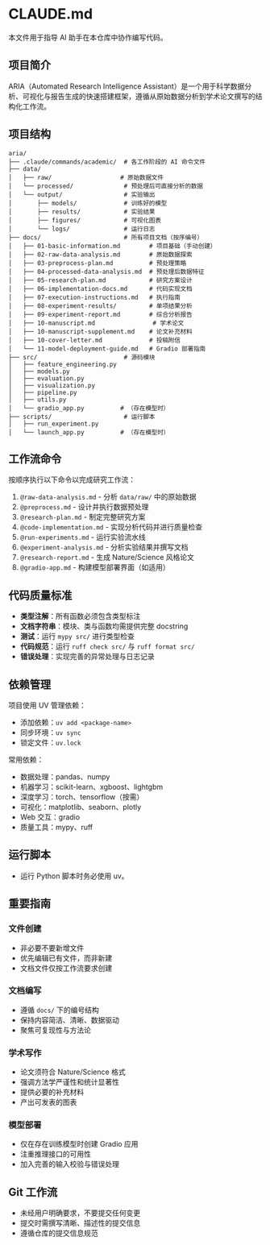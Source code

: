 # CLAUDE.md

本文件用于指导 AI 助手在本仓库中协作编写代码。

## 项目简介

ARIA（Automated Research Intelligence Assistant）是一个用于科学数据分析、可视化与报告生成的快速搭建框架，遵循从原始数据分析到学术论文撰写的结构化工作流。

## 项目结构

```
aria/
├── .claude/commands/academic/  # 各工作阶段的 AI 命令文件
├── data/
│   ├── raw/                   # 原始数据文件
│   └── processed/              # 预处理后可直接分析的数据
│   └── output/                 # 实验输出
│       ├── models/             # 训练好的模型
│       ├── results/            # 实验结果
│       ├── figures/            # 可视化图表
│       └── logs/               # 运行日志
├── docs/                       # 所有项目文档（按序编号）
│   ├── 01-basic-information.md        # 项目基础（手动创建）
│   ├── 02-raw-data-analysis.md        # 原始数据探索
│   ├── 03-preprocess-plan.md          # 预处理策略
│   ├── 04-processed-data-analysis.md  # 预处理后数据特征
│   ├── 05-research-plan.md            # 研究方案设计
│   ├── 06-implementation-docs.md      # 代码实现文档
│   ├── 07-execution-instructions.md   # 执行指南
│   ├── 08-experiment-results/         # 单项结果分析
│   ├── 09-experiment-report.md        # 综合分析报告
│   ├── 10-manuscript.md                # 学术论文
│   ├── 10-manuscript-supplement.md    # 论文补充材料
│   ├── 10-cover-letter.md             # 投稿附信
│   └── 11-model-deployment-guide.md   # Gradio 部署指南
├── src/                        # 源码模块
│   ├── feature_engineering.py
│   ├── models.py
│   ├── evaluation.py
│   ├── visualization.py
│   ├── pipeline.py
│   ├── utils.py
│   └── gradio_app.py          # （存在模型时）
├── scripts/                    # 运行脚本
│   ├── run_experiment.py
│   └── launch_app.py          # （存在模型时）
```

## 工作流命令

按顺序执行以下命令以完成研究工作流：

1. `@raw-data-analysis.md` - 分析 `data/raw/` 中的原始数据
2. `@preprocess.md` - 设计并执行数据预处理
3. `@research-plan.md` - 制定完整研究方案
4. `@code-implementation.md` - 实现分析代码并进行质量检查
5. `@run-experiments.md` - 运行实验流水线
6. `@experiment-analysis.md` - 分析实验结果并撰写文档
7. `@research-report.md` - 生成 Nature/Science 风格论文
8. `@gradio-app.md` - 构建模型部署界面（如适用）

## 代码质量标准

- **类型注解**：所有函数必须包含类型标注
- **文档字符串**：模块、类与函数均需提供完整 docstring
- **测试**：运行 `mypy src/` 进行类型检查
- **代码规范**：运行 `ruff check src/` 与 `ruff format src/`
- **错误处理**：实现完善的异常处理与日志记录

## 依赖管理

项目使用 UV 管理依赖：
- 添加依赖：`uv add <package-name>`
- 同步环境：`uv sync`
- 锁定文件：`uv.lock`

常用依赖：
- 数据处理：pandas、numpy
- 机器学习：scikit-learn、xgboost、lightgbm
- 深度学习：torch、tensorflow（按需）
- 可视化：matplotlib、seaborn、plotly
- Web 交互：gradio
- 质量工具：mypy、ruff

## 运行脚本

- 运行 Python 脚本时务必使用 uv。

## 重要指南

### 文件创建
- 非必要不要新增文件
- 优先编辑已有文件，而非新建
- 文档文件仅按工作流要求创建

### 文档编写
- 遵循 `docs/` 下的编号结构
- 保持内容简洁、清晰、数据驱动
- 聚焦可复现性与方法论

### 学术写作
- 论文须符合 Nature/Science 格式
- 强调方法学严谨性和统计显著性
- 提供必要的补充材料
- 产出可发表的图表

### 模型部署
- 仅在存在训练模型时创建 Gradio 应用
- 注重推理接口的可用性
- 加入完善的输入校验与错误处理

## Git 工作流

- 未经用户明确要求，不要提交任何变更
- 提交时需撰写清晰、描述性的提交信息
- 遵循仓库的提交信息规范
